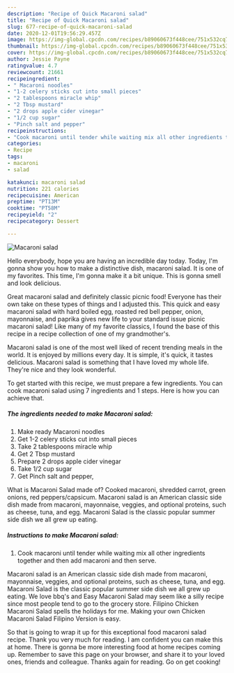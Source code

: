 ```yaml
---
description: "Recipe of Quick Macaroni salad"
title: "Recipe of Quick Macaroni salad"
slug: 677-recipe-of-quick-macaroni-salad
date: 2020-12-01T19:56:29.457Z
image: https://img-global.cpcdn.com/recipes/b89060673f448cee/751x532cq70/macaroni-salad-recipe-main-photo.jpg
thumbnail: https://img-global.cpcdn.com/recipes/b89060673f448cee/751x532cq70/macaroni-salad-recipe-main-photo.jpg
cover: https://img-global.cpcdn.com/recipes/b89060673f448cee/751x532cq70/macaroni-salad-recipe-main-photo.jpg
author: Jessie Payne
ratingvalue: 4.7
reviewcount: 21661
recipeingredient:
- " Macaroni noodles"
- "1-2 celery sticks cut into small pieces"
- "2 tablespoons miracle whip"
- "2 Tbsp mustard"
- "2 drops apple cider vinegar"
- "1/2 cup sugar"
- "Pinch salt and pepper"
recipeinstructions:
- "Cook macaroni until tender while waiting mix all other ingredients together and then add macaroni and then serve."
categories:
- Recipe
tags:
- macaroni
- salad

katakunci: macaroni salad 
nutrition: 221 calories
recipecuisine: American
preptime: "PT13M"
cooktime: "PT58M"
recipeyield: "2"
recipecategory: Dessert

---
```



![Macaroni salad](https://img-global.cpcdn.com/recipes/b89060673f448cee/751x532cq70/macaroni-salad-recipe-main-photo.jpg)

Hello everybody, hope you are having an incredible day today. Today, I'm gonna show you how to make a distinctive dish, macaroni salad. It is one of my favorites. This time, I'm gonna make it a bit unique. This is gonna smell and look delicious.

Great macaroni salad and definitely classic picnic food! Everyone has their own take on these types of things and I adjusted this. This quick and easy macaroni salad with hard boiled egg, roasted red bell pepper, onion, mayonnaise, and paprika gives new life to your standard issue picnic macaroni salad! Like many of my favorite classics, I found the base of this recipe in a recipe collection of one of my grandmother&#39;s.

Macaroni salad is one of the most well liked of recent trending meals in the world. It is enjoyed by millions every day. It is simple, it's quick, it tastes delicious. Macaroni salad is something that I have loved my whole life. They're nice and they look wonderful.


To get started with this recipe, we must prepare a few ingredients. You can cook macaroni salad using 7 ingredients and 1 steps. Here is how you can achieve that.

<!--inarticleads1-->

##### The ingredients needed to make Macaroni salad:

1. Make ready  Macaroni noodles
1. Get 1-2 celery sticks cut into small pieces
1. Take 2 tablespoons miracle whip
1. Get 2 Tbsp mustard
1. Prepare 2 drops apple cider vinegar
1. Take 1/2 cup sugar
1. Get Pinch salt and pepper,


What is Macaroni Salad made of? Cooked macaroni, shredded carrot, green onions, red peppers/capsicum. Macaroni salad is an American classic side dish made from macaroni, mayonnaise, veggies, and optional proteins, such as cheese, tuna, and egg. Macaroni Salad is the classic popular summer side dish we all grew up eating. 

<!--inarticleads2-->

##### Instructions to make Macaroni salad:

1. Cook macaroni until tender while waiting mix all other ingredients together and then add macaroni and then serve.


Macaroni salad is an American classic side dish made from macaroni, mayonnaise, veggies, and optional proteins, such as cheese, tuna, and egg. Macaroni Salad is the classic popular summer side dish we all grew up eating. We love bbq&#39;s and Easy Macaroni Salad may seem like a silly recipe since most people tend to go to the grocery store. Filipino Chicken Macaroni Salad spells the holidays for me. Making your own Chicken Macaroni Salad Filipino Version is easy. 

So that is going to wrap it up for this exceptional food macaroni salad recipe. Thank you very much for reading. I am confident you can make this at home. There is gonna be more interesting food at home recipes coming up. Remember to save this page on your browser, and share it to your loved ones, friends and colleague. Thanks again for reading. Go on get cooking!
